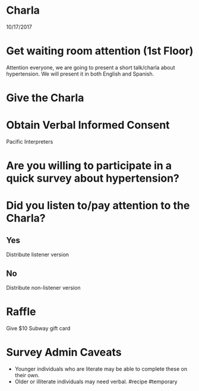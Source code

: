 # Charla
10/17/2017

# Get waiting room attention (1st Floor)
Attention everyone, we are going to present a short talk/charla about hypertension. We will present it in both English and Spanish.

# Give the Charla
# Obtain Verbal Informed Consent
Pacific Interpreters

# Are you willing to participate in a quick survey about hypertension?
# Did you listen to/pay attention to the Charla?
## Yes
Distribute listener version
## No
Distribute non-listener version

# Raffle
Give $10 Subway gift card

# Survey Admin Caveats
* Younger individuals who are literate may be able to complete these on their own.
* Older or illiterate individuals may need verbal.
#recipe
#temporary
